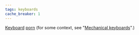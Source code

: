 ```yaml
---
tags: keyboards
cache_breaker: 1
---
```


[Keyboard](http://www.keyboardco.com/keyboard_details.asp?PRODUCT=848) [porn](http://www.diatec.co.jp/en/det.php?prod_c=774) (for some context, see "[Mechanical keyboards](/wiki/Mechanical_keyboards)".)
